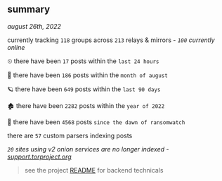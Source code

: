
## summary
_august 26th, 2022_

currently tracking `118` groups across `213` relays & mirrors - _`100` currently online_

⏲ there have been `17` posts within the `last 24 hours`

🦈 there have been `186` posts within the `month of august`

🪐 there have been `649` posts within the `last 90 days`

🏚 there have been `2282` posts within the `year of 2022`

🦕 there have been `4568` posts `since the dawn of ransomwatch`

there are `57` custom parsers indexing posts

_`20` sites using v2 onion services are no longer indexed - [support.torproject.org](https://support.torproject.org/onionservices/v2-deprecation/)_

> see the project [README](https://github.com/joshhighet/ransomwatch#ransomwatch--) for backend technicals
